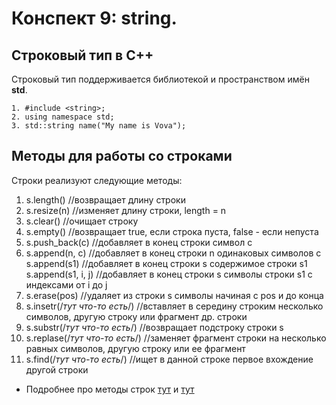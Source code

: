 # Конспект 9: string.
## Строковый тип в C++
Строковый тип поддерживается библиотекой **<string>** и пространством имён **std**.

    1. #include <string>;
    2. using namespace std;
    3. std::string name("My name is Vova");

## Методы для работы со строками
Строки реализуют следующие методы:
    
1. s.length()   //возвращает длину строки
2. s.resize(n)   //изменяет длину строки, length = n
3. s.clear()    //очищает строку
4. s.empty()    //возвращает true, если строка пуста, false - если непуста
5. s.push_back(c)   //добавляет в конец строки символ с
6. s.append(n, c)   //добавляет в конец строки n одинаковых символов с
    s.append(s1)     //добавляет в конец строки s содержимое строки s1
    s.append(s1, i, j)   //добавляет в конец строки s символы строки s1 с индексами от i до j
7. s.erase(pos)     //удаляет из строки s символы начиная с pos и до конца
8. s.insetr(/*тут что-то есть*/)    //вставляет в середину строким несколько символов, другую строку или фрагмент др. строки
9. s.substr(/*тут что-то есть*/)    //возвращает подстроку строки s 
10. s.replase(/*тут что-то есть*/)  //заменяет фрагмент строки на несколько равных символов, другую строку или ее фрагмент
11. s.find(/*тут что-то есть*/)     //ищет в данной строке первое вхождение другой строки
 

- Подробнее про методы строк [тут](https://server.179.ru/tasks/cpp/total/161.html) и [тут](https://ravesli.com/urok-57-vvedenie-v-std-string/)
